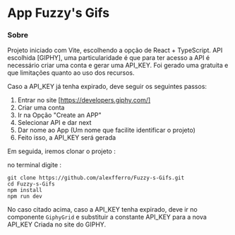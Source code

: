 # App Fuzzy's Gifs

### Sobre

Projeto iniciado com Vite, escolhendo a opção de React + TypeScript.
API escolhida [GIPHY], uma particularidade é que para ter acesso a API é necessário criar uma conta
e gerar uma API_KEY.
Foi gerado uma gratuita e que limitações quanto ao uso dos recursos.

Caso a API_KEY já tenha expirado, deve seguir os seguintes passos: 
1. Entrar no site [https://developers.giphy.com/]
2. Criar uma conta
3. Ir na Opção "Create an APP"
4. Selecionar API e dar next
5. Dar nome ao App (Um nome que facilite identificar o projeto)
6. Feito isso, a API_KEY será gerada

Em seguida, iremos clonar o projeto :

no terminal digite :

```
git clone https://github.com/alexfferro/Fuzzy-s-Gifs.git
cd Fuzzy-s-Gifs
npm install
npm run dev
```
No caso citado acima, caso a API_KEY tenha expirado, deve ir no componente `GiphyGrid` e substituir a constante API_KEY para a nova API_KEY Criada no site do GIPHY.
